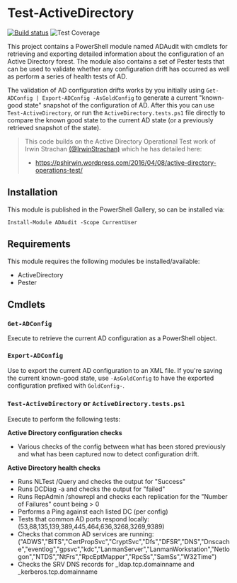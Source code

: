 # Test-ActiveDirectory

[![Build status](https://ci.appveyor.com/api/projects/status/nq1lqjp6ibbc52uy?svg=true)](https://ci.appveyor.com/project/markwragg/test-activedirectory) ![Test Coverage](https://img.shields.io/badge/coverage-91%25-brightgreen.svg?maxAge=60) 

This project contains a PowerShell module named ADAudit with cmdlets for retrieving and exporting detailed information about the configuration of an Active Directory forest. The module also contains a set of Pester tests that can be used to validate whether any configuration drift has occurred as well as perform a series of health tests of AD.

The validation of AD configuration drifts works by you initially using `Get-ADConfig | Export-ADConfig -AsGoldConfig` to generate a current "known-good state" snapshot of the configuration of AD. After this you can use `Test-ActiveDirectory`, or run the `ActiveDirectory.tests.ps1` file directly to compare the known good state to the current AD state (or a previously retrieved snapshot of the state).

> This code builds on the Active Directory Operational Test work of Irwin Strachan [(@IrwinStrachan)](https://twitter.com/IrwinStrachan) which he has detailed here:
>
> - https://pshirwin.wordpress.com/2016/04/08/active-directory-operations-test/

## Installation

This module is published in the PowerShell Gallery, so can be installed via:

```
Install-Module ADAudit -Scope CurrentUser
```
## Requirements

This module requires the following modules be installed/available:

- ActiveDirectory
- Pester

## Cmdlets

### `Get-ADConfig`

Execute to retrieve the current AD configuration as a PowerShell object.

### `Export-ADConfig`

Use to export the current AD configuration to an XML file. If you're saving the current known-good state, use `-AsGoldConfig` to have the exported configuration prefixed with `GoldConfig-`.

### `Test-ActiveDirectory` or `ActiveDirectory.tests.ps1`

Execute to perform the following tests:

**Active Directory configuration checks**
- Various checks of the config between what has been stored previously and what has been captured now to detect configuration drift.

**Active Directory health checks**
- Runs NLTest /Query and checks the output for "Success"
- Runs DCDiag -a and checks the output for "failed"
- Runs RepAdmin /showrepl and checks each replication for the "Number of Failures" count being > 0
- Performs a Ping against each listed DC (per config)
- Tests that common AD ports respond locally: (53,88,135,139,389,445,464,636,3268,3269,9389)
- Checks that common AD services are running: ("ADWS","BITS","CertPropSvc","CryptSvc","Dfs","DFSR","DNS","Dnscache","eventlog","gpsvc","kdc","LanmanServer","LanmanWorkstation","Netlogon","NTDS","NtFrs","RpcEptMapper","RpcSs","SamSs","W32Time")
- Checks the SRV DNS records for _ldap.tcp.domainname and _kerberos.tcp.domainname
